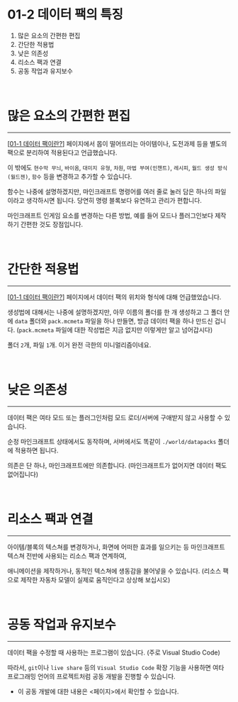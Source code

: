 # 01-2 데이터 팩의 특징

1. 많은 요소의 간편한 편집
2. 간단한 적용법
3. 낮은 의존성
4. 리소스 팩과 연결
5. 공동 작업과 유지보수

<br/>

# 많은 요소의 간편한 편집

---

[[01-1 데이터 팩이란?](/docs/01/1.md)] 페이지에서 몹이 떨어뜨리는 아이템이나,
도전과제 등을 별도의 팩으로 분리하여 적용된다고 언급했습니다.

이 밖에도 `현수막 무늬`, `바이옴`, `대미지 유형`, `차원`, 
`마법 부여(인챈트)`, `레시피`, `월드 생성 방식(월드젠)`, `함수` 등을 변경하고 추가할 수 있습니다.

함수는 나중에 설명하겠지만, 마인크래프트 명령어를 여러 줄로 눌러 담은 하나의 파일이라고 생각하시면 됩니다.
당연히 명령 블록보다 유연하고 관리가 편합니다.

마인크래프트 인게임 요소를 변경하는 다른 방법,
예를 들어 모드나 플러그인보다 제작하기 간편한 것도 장점입니다.

<br/>

# 간단한 적용법

---

[[01-1 데이터 팩이란?](/docs/01/1.md)] 페이지에서 데이터 팩의 위치와 형식에 대해 언급했었습니다.

생성법에 대해서는 나중에 설명하겠지만, 아무 이름의 폴더를 한 개 생성하고 
그 폴더 안에 `data` 폴더와 `pack.mcmeta` 파일을 하나 만들면,
방금 데이터 팩을 하나 만드신 겁니다. 
(`pack.mcmeta` 파일에 대한 작성법은 지금 없지만 이렇게만 알고 넘어갑시다)

폴더 `2`개, 파일 `1`개. 이거 완전 극한의 미니멀리즘이네요.

<br/>

# 낮은 의존성

---

데이터 팩은 여타 모드 또는 플러그인처럼 
모드 로더/서버에 구애받지 않고 사용할 수 있습니다.

순정 마인크래프트 상태에서도 동작하며, 
서버에서도 똑같이 `./world/datapacks` 폴더에 적용하면 됩니다.

의존은 단 하나, 마인크래프트에만 의존합니다. 
(마인크래프트가 없어지면 데이터 팩도 없어집니다)

<br/>

# 리소스 팩과 연결

---

아이템/블록의 텍스쳐를 변경하거나, 화면에 어떠한 효과를 일으키는 등
마인크래프트 텍스쳐 전반에 사용되는 리소스 팩과 연계하여,

애니메이션을 제작하거나, 동적인 텍스쳐에 생동감을 불어넣을 수 있습니다.
(리소스 팩으로 제작한 자동차 모델이 실제로 움직인다고 상상해 보십시오)

<br/>

# 공동 작업과 유지보수

---

데이터 팩을 수정할 때 사용하는 프로그램이 있습니다. (주로 Visual Studio Code)

따라서, `git`이나 `live share` 등의 `Visual Studio Code`
확장 기능을 사용하면 
여타 프로그래밍 언어의 프로젝트처럼 공동 개발을 진행할 수 있습니다.

- 이 공동 개발에 대한 내용은 <페이지>에서 확인할 수 있습니다.